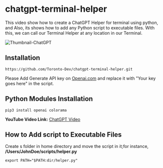 # chatgpt-terminal-helper
This video show how to create a ChatGPT Helper for terminal using python,  and Also, its shows how to add any Python script to executable files. With this, we can call our Terminal Helper at any location in our Terminal.

![Thumbnail-ChatGPT](https://user-images.githubusercontent.com/115108831/211735034-dfaec578-8d65-4469-b433-072b66c1afb2.jpg)

## Installation 
```
https://github.com/Toronto-Dev/chatgpt-terminal-helper.git
```

Please Add Generate API key on [Openai.com](https://www.openai.com) and replace it with "Your key goes here" in the script.

## Python Modules Installation
```
pip3 install openai colorama
```

**YouTube Video Link:** [ChatGPT Video](https://youtu.be/QVYFLRzgPJY)


## How to Add script to Executable Files
Create s folder in home directory and move the script in it;for instance, **/Users/JohnDoe/scripts/helper.py**
```
export PATH="$PATH:dir/helper.py"

```
